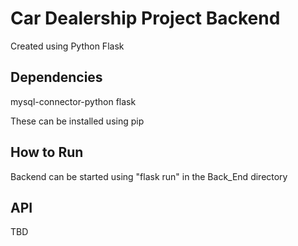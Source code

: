 # Car Dealership Project Backend
Created using Python Flask

## Dependencies
mysql-connector-python
flask

These can be installed using pip

## How to Run
Backend can be started using "flask run" in the Back_End directory

## API
TBD